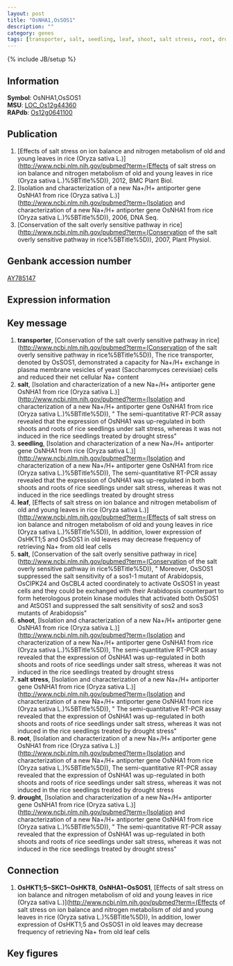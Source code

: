 ```yaml
---
layout: post
title: "OsNHA1,OsSOS1"
description: ""
category: genes
tags: [transporter, salt, seedling, leaf, shoot, salt stress, root, drought]
---
```

{% include JB/setup %}

## Information
__Symbol__: OsNHA1,OsSOS1  
__MSU__: [LOC_Os12g44360](http://rice.plantbiology.msu.edu/cgi-bin/ORF_infopage.cgi?orf=LOC_Os12g44360)  
__RAPdb__: [Os12g0641100](http://rapdb.dna.affrc.go.jp/viewer/gbrowse_details/irgsp1?name=Os12g0641100)  

## Publication
1. [Effects of salt stress on ion balance and nitrogen metabolism of old and young leaves in rice (Oryza sativa L.)](http://www.ncbi.nlm.nih.gov/pubmed?term=(Effects of salt stress on ion balance and nitrogen metabolism of old and young leaves in rice (Oryza sativa L.)%5BTitle%5D)), 2012, BMC Plant Biol.
2. [Isolation and characterization of a new Na+/H+ antiporter gene OsNHA1 from rice (Oryza sativa L.)](http://www.ncbi.nlm.nih.gov/pubmed?term=(Isolation and characterization of a new Na+/H+ antiporter gene OsNHA1 from rice (Oryza sativa L.)%5BTitle%5D)), 2006, DNA Seq.
3. [Conservation of the salt overly sensitive pathway in rice](http://www.ncbi.nlm.nih.gov/pubmed?term=(Conservation of the salt overly sensitive pathway in rice%5BTitle%5D)), 2007, Plant Physiol.

## Genbank accession number
[AY785147](http://www.ncbi.nlm.nih.gov/nuccore/AY785147)

## Expression information

## Key message
1. __transporter__, [Conservation of the salt overly sensitive pathway in rice](http://www.ncbi.nlm.nih.gov/pubmed?term=(Conservation of the salt overly sensitive pathway in rice%5BTitle%5D)),  The rice transporter, denoted by OsSOS1, demonstrated a capacity for Na+/H+ exchange in plasma membrane vesicles of yeast (Saccharomyces cerevisiae) cells and reduced their net cellular Na+ content
2. __salt__, [Isolation and characterization of a new Na+/H+ antiporter gene OsNHA1 from rice (Oryza sativa L.)](http://www.ncbi.nlm.nih.gov/pubmed?term=(Isolation and characterization of a new Na+/H+ antiporter gene OsNHA1 from rice (Oryza sativa L.)%5BTitle%5D)), " The semi-quantitative RT-PCR assay revealed that the expression of OsNHA1 was up-regulated in both shoots and roots of rice seedlings under salt stress, whereas it was not induced in the rice seedlings treated by drought stress"
3. __seedling__, [Isolation and characterization of a new Na+/H+ antiporter gene OsNHA1 from rice (Oryza sativa L.)](http://www.ncbi.nlm.nih.gov/pubmed?term=(Isolation and characterization of a new Na+/H+ antiporter gene OsNHA1 from rice (Oryza sativa L.)%5BTitle%5D)),  The semi-quantitative RT-PCR assay revealed that the expression of OsNHA1 was up-regulated in both shoots and roots of rice seedlings under salt stress, whereas it was not induced in the rice seedlings treated by drought stress
4. __leaf__, [Effects of salt stress on ion balance and nitrogen metabolism of old and young leaves in rice (Oryza sativa L.)](http://www.ncbi.nlm.nih.gov/pubmed?term=(Effects of salt stress on ion balance and nitrogen metabolism of old and young leaves in rice (Oryza sativa L.)%5BTitle%5D)),  In addition, lower expression of OsHKT1;5 and OsSOS1 in old leaves may decrease frequency of retrieving Na+ from old leaf cells
5. __salt__, [Conservation of the salt overly sensitive pathway in rice](http://www.ncbi.nlm.nih.gov/pubmed?term=(Conservation of the salt overly sensitive pathway in rice%5BTitle%5D)), " Moreover, OsSOS1 suppressed the salt sensitivity of a sos1-1 mutant of Arabidopsis, OsCIPK24 and OsCBL4 acted coordinately to activate OsSOS1 in yeast cells and they could be exchanged with their Arabidopsis counterpart to form heterologous protein kinase modules that activated both OsSOS1 and AtSOS1 and suppressed the salt sensitivity of sos2 and sos3 mutants of Arabidopsis"
6. __shoot__, [Isolation and characterization of a new Na+/H+ antiporter gene OsNHA1 from rice (Oryza sativa L.)](http://www.ncbi.nlm.nih.gov/pubmed?term=(Isolation and characterization of a new Na+/H+ antiporter gene OsNHA1 from rice (Oryza sativa L.)%5BTitle%5D)),  The semi-quantitative RT-PCR assay revealed that the expression of OsNHA1 was up-regulated in both shoots and roots of rice seedlings under salt stress, whereas it was not induced in the rice seedlings treated by drought stress
7. __salt stress__, [Isolation and characterization of a new Na+/H+ antiporter gene OsNHA1 from rice (Oryza sativa L.)](http://www.ncbi.nlm.nih.gov/pubmed?term=(Isolation and characterization of a new Na+/H+ antiporter gene OsNHA1 from rice (Oryza sativa L.)%5BTitle%5D)), " The semi-quantitative RT-PCR assay revealed that the expression of OsNHA1 was up-regulated in both shoots and roots of rice seedlings under salt stress, whereas it was not induced in the rice seedlings treated by drought stress"
8. __root__, [Isolation and characterization of a new Na+/H+ antiporter gene OsNHA1 from rice (Oryza sativa L.)](http://www.ncbi.nlm.nih.gov/pubmed?term=(Isolation and characterization of a new Na+/H+ antiporter gene OsNHA1 from rice (Oryza sativa L.)%5BTitle%5D)),  The semi-quantitative RT-PCR assay revealed that the expression of OsNHA1 was up-regulated in both shoots and roots of rice seedlings under salt stress, whereas it was not induced in the rice seedlings treated by drought stress
9. __drought__, [Isolation and characterization of a new Na+/H+ antiporter gene OsNHA1 from rice (Oryza sativa L.)](http://www.ncbi.nlm.nih.gov/pubmed?term=(Isolation and characterization of a new Na+/H+ antiporter gene OsNHA1 from rice (Oryza sativa L.)%5BTitle%5D)), " The semi-quantitative RT-PCR assay revealed that the expression of OsNHA1 was up-regulated in both shoots and roots of rice seedlings under salt stress, whereas it was not induced in the rice seedlings treated by drought stress"

## Connection
1. __OsHKT1;5~SKC1~OsHKT8__, __OsNHA1~OsSOS1__, [Effects of salt stress on ion balance and nitrogen metabolism of old and young leaves in rice (Oryza sativa L.)](http://www.ncbi.nlm.nih.gov/pubmed?term=(Effects of salt stress on ion balance and nitrogen metabolism of old and young leaves in rice (Oryza sativa L.)%5BTitle%5D)),  In addition, lower expression of OsHKT1;5 and OsSOS1 in old leaves may decrease frequency of retrieving Na+ from old leaf cells

## Key figures


